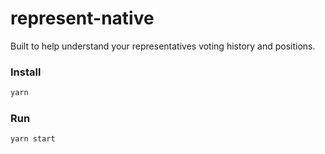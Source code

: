# represent-native
Built to help understand your representatives voting history and positions.

### Install
```bash
yarn
```

### Run
 ```bash
 yarn start
 ```
